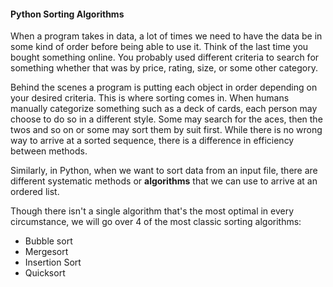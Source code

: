 <!--title={Introduction to Sorting Algorithms}-->

<!--badges={Algorithms:10}-->

<!--concepts={Merge Sort, Bubblesort, Insertion sort, Quick sort}-->

#### Python Sorting Algorithms

When a program takes in data, a lot of times we need to have the data be in some kind of order before being able to use it. Think of the last time you bought something online. You probably used different criteria to search for something whether that was by price, rating, size, or some other category. 

Behind the scenes a program is putting each object in order depending on your desired criteria. This is where sorting comes in. When humans manually categorize something such as a deck of cards, each person may choose to do so in a different style. Some may search for the aces, then the twos and so on or some may sort them by suit first. While there is no wrong way to arrive at a sorted sequence, there is a difference in efficiency between methods.

Similarly, in Python, when we want to sort data from an input file, there are different systematic methods or **algorithms** that we can use to arrive at an ordered list. 

Though there isn't a single algorithm that's the most optimal in every circumstance, we will go over 4 of the most classic sorting algorithms: 

- Bubble sort
- Mergesort
- Insertion Sort
- Quicksort




